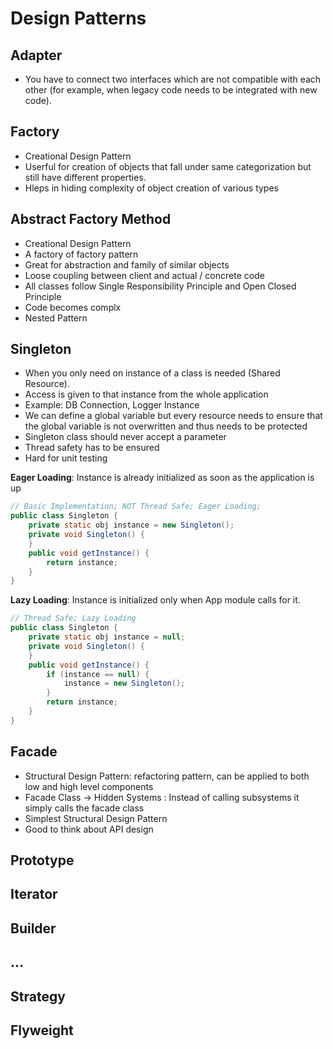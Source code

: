 # Design Patterns

## Adapter

- You have to connect two interfaces which are not compatible with each other (for example, when legacy code needs to be integrated with new code).


## Factory

- Creational Design Pattern
- Userful for creation of objects that fall under same categorization but still have different properties.
- Hleps in hiding complexity of object creation of various types

## Abstract Factory Method

- Creational Design Pattern
- A factory of factory pattern
- Great for abstraction and family of similar objects
- Loose coupling between client and actual / concrete code
- All classes follow Single Responsibility Principle and Open Closed Principle
- Code becomes complx
- Nested Pattern

## Singleton

- When you only need on instance of a class is needed (Shared Resource).
- Access is given to that instance from the whole application
- Example: DB Connection, Logger Instance
- We can define a global variable but every resource needs to ensure that the global variable is not overwritten and thus needs to be protected
- Singleton class should never accept a parameter
- Thread safety has to be ensured
- Hard for unit testing

**Eager Loading**: Instance is already initialized as soon as the application is up

```java
// Basic Implementation; NOT Thread Safe; Eager Loading;
public class Singleton {
    private static obj instance = new Singleton();
    private void Singleton() {
    }
    public void getInstance() {
        return instance;
    }
}
```

**Lazy Loading**: Instance is initialized only when App module calls for it.

```java
// Thread Safe; Lazy Loading
public class Singleton {
    private static obj instance = null;
    private void Singleton() {
    }
    public void getInstance() {
        if (instance == null) {
            instance = new Singleton();
        }
        return instance;
    }
}
```

## Facade

- Structural Design Pattern: refactoring pattern, can be applied to both low and high level components
- Facade Class -> Hidden Systems : Instead of calling subsystems it simply calls the facade class
- Simplest Structural Design Pattern
- Good to think about API design


## Prototype

## Iterator

## Builder

## ...

## Strategy

## Flyweight
